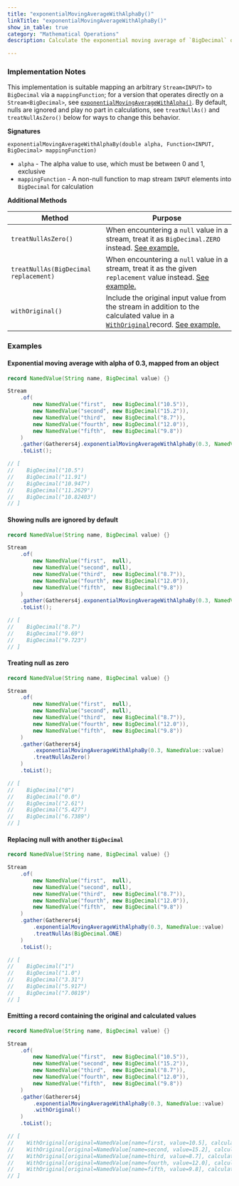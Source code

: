 ```yaml
---
title: "exponentialMovingAverageWithAlphaBy()"
linkTitle: "exponentialMovingAverageWithAlphaBy()"
show_in_table: true
category: "Mathematical Operations"
description: Calculate the exponential moving average of `BigDecimal` objects mapped from a `Stream<INPUT>` via a `mappingFunction` with the given `alpha`.

---
```


### Implementation Notes
This implementation is suitable mapping an arbitrary `Stream<INPUT>` to `BigDecimal` via a `mappingFunction`; for a version that operates directly on a `Stream<BigDecimal>`, see [`exponentialMovingAverageWithAlpha()`](/gatherers4j/gatherers/mathematical/exponentialmovingaveragewithalpha/).
By default, nulls are ignored and play no part in calculations, see `treatNullAs()` and `treatNullAsZero()` below for ways to change this behavior. 

**Signatures**

`exponentialMovingAverageWithAlphaBy(double alpha, Function<INPUT, BigDecimal> mappingFunction)`
* `alpha` - The alpha value to use, which must be between 0 and 1, exclusive
* `mappingFunction` - A non-null function to map stream `INPUT` elements into `BigDecimal` for calculation

**Additional Methods**

| Method                                | Purpose                                                                                                                                                                                                                                                                                                         |
|---------------------------------------|-----------------------------------------------------------------------------------------------------------------------------------------------------------------------------------------------------------------------------------------------------------------------------------------------------------------|
| `treatNullAsZero()`                   | When encountering a `null` value in a stream, treat it as `BigDecimal.ZERO` instead. [See example.](#treating-null-as-zero)                                                                                                                                                                                     |
| `treatNullAs(BigDecimal replacement)` | When encountering a `null` value in a stream, treat it as the given `replacement` value instead. [See example.](#replacing-null-with-another-bigdecimal)                                                                                                                                                        |
| `withOriginal()`                      | Include the original input value from the stream in addition to the calculated value in a [`WithOriginal`](https://github.com/tginsberg/gatherers4j/blob/main/src/main/java/com/ginsberg/gatherers4j/WithOriginal.java)record. [See example.](#emitting-a-record-containing-the-original-and-calculated-values) |

### Examples

#### Exponential moving average with alpha of 0.3, mapped from an object

```java
record NamedValue(String name, BigDecimal value) {}

Stream
    .of(
        new NamedValue("first",  new BigDecimal("10.5")),
        new NamedValue("second", new BigDecimal("15.2")),
        new NamedValue("third",  new BigDecimal("8.7")),
        new NamedValue("fourth", new BigDecimal("12.0")),
        new NamedValue("fifth",  new BigDecimal("9.8"))
    )
    .gather(Gatherers4j.exponentialMovingAverageWithAlphaBy(0.3, NamedValue::value))
    .toList();

// [
//    BigDecimal("10.5")
//    BigDecimal("11.91")
//    BigDecimal("10.947")
//    BigDecimal("11.2629")
//    BigDecimal("10.82403")
// ]

```

#### Showing nulls are ignored by default

```java
record NamedValue(String name, BigDecimal value) {}

Stream
    .of(
        new NamedValue("first",  null),
        new NamedValue("second", null),
        new NamedValue("third",  new BigDecimal("8.7")),
        new NamedValue("fourth", new BigDecimal("12.0")),
        new NamedValue("fifth",  new BigDecimal("9.8"))
    )
    .gather(Gatherers4j.exponentialMovingAverageWithAlphaBy(0.3, NamedValue::value))
    .toList();

// [
//    BigDecimal("8.7")
//    BigDecimal("9.69")
//    BigDecimal("9.723")
// ]
```

#### Treating null as zero

```java
record NamedValue(String name, BigDecimal value) {}

Stream
    .of(
        new NamedValue("first",  null),
        new NamedValue("second", null),
        new NamedValue("third",  new BigDecimal("8.7")),
        new NamedValue("fourth", new BigDecimal("12.0")),
        new NamedValue("fifth",  new BigDecimal("9.8"))
    )
    .gather(Gatherers4j
        .exponentialMovingAverageWithAlphaBy(0.3, NamedValue::value)
        .treatNullAsZero()
    )
    .toList();

// [
//    BigDecimal("0")
//    BigDecimal("0.0")
//    BigDecimal("2.61")
//    BigDecimal("5.427")
//    BigDecimal("6.7389")
// ]
```

#### Replacing null with another `BigDecimal`


```java
record NamedValue(String name, BigDecimal value) {}

Stream
    .of(
        new NamedValue("first",  null),
        new NamedValue("second", null),
        new NamedValue("third",  new BigDecimal("8.7")),
        new NamedValue("fourth", new BigDecimal("12.0")),
        new NamedValue("fifth",  new BigDecimal("9.8"))
    )
    .gather(Gatherers4j
        .exponentialMovingAverageWithAlphaBy(0.3, NamedValue::value)
        .treatNullAs(BigDecimal.ONE)
    )
    .toList();

// [
//    BigDecimal("1")
//    BigDecimal("1.0")
//    BigDecimal("3.31")
//    BigDecimal("5.917")
//    BigDecimal("7.0819")
// ]
```


#### Emitting a record containing the original and calculated values


```java
record NamedValue(String name, BigDecimal value) {}

Stream
    .of(
        new NamedValue("first",  new BigDecimal("10.5")),
        new NamedValue("second", new BigDecimal("15.2")),
        new NamedValue("third",  new BigDecimal("8.7")),
        new NamedValue("fourth", new BigDecimal("12.0")),
        new NamedValue("fifth",  new BigDecimal("9.8"))
    )
    .gather(Gatherers4j
        .exponentialMovingAverageWithAlphaBy(0.3, NamedValue::value)
        .withOriginal()
    )
    .toList();

// [
//    WithOriginal[original=NamedValue[name=first, value=10.5], calculated=10.5]
//    WithOriginal[original=NamedValue[name=second, value=15.2], calculated=11.91]
//    WithOriginal[original=NamedValue[name=third, value=8.7], calculated=10.947]
//    WithOriginal[original=NamedValue[name=fourth, value=12.0], calculated=11.2629]
//    WithOriginal[original=NamedValue[name=fifth, value=9.8], calculated=10.82403]
// ]
```